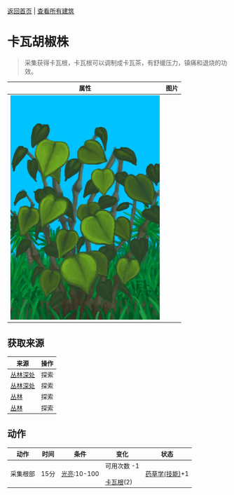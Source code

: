 [返回首页](index.md)   |  [查看所有建筑](building.md)
# 卡瓦胡椒株  
> 采集获得卡瓦根，卡瓦根可以调制成卡瓦茶，有舒缓压力，镇痛和退烧的功效。  
  
  属性  |   图片   
 ----  |  ----:   
   |  ![](Sprite/KavaPlant.png)   
  
## 获取来源  
来源  |  操作  
----  |  ----  
[丛林深处](DeepJungle.md)  |  探索  
[丛林深处](DeepJungle.md)  |  探索  
[丛林](Jungle.md)  |  探索  
[丛林](Jungle.md)  |  探索  
## 动作  
动作  |  时间  |  条件  |  变化  |  状态  
----  |  ----  |  ----  |  ----  |  ----  
采集根部  |  15分  |  [光亮](Light.md):10-100  |  可用次数  -1<br><br>[卡瓦根](KavaRoot.md)(2)  |  [药草学(技能)](Skill_Herbology.md)+1  
